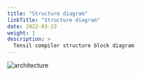 ```yaml
---
title: "Structure diagram"
linkTitle: "Structure diagram"
date: 2022-03-23
weight: 1
description: >
  Tensil compiler structure block diagram
---
```


![architecture](/images/compiler/architecture.png)